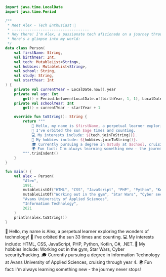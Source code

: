 ```Kotlin
import java.time.LocalDate
import java.time.Period

/**
 * Meet Alex - Tech Enthusiast 🚀
 * -----------------------------------
 * Hey there! I'm Alex, a passionate tech aficionado on a journey through the digital universe.
 * Here's a glimpse into my world:
 */
data class Person(
    val firstName: String,
    val birthYear: Int,
    val tech: MutableList<String>,
    val hobbies: MutableList<String>,
    val school: String,
    val study: String,
    val startYear: Int
) {
    private val currentYear = LocalDate.now().year
    private val age: Int
        get() = Period.between(LocalDate.of(birthYear, 1, 1), LocalDate.now()).years
    private val schoolYear: Int
        get() = currentYear - startYear + 1

    override fun toString(): String {
        return """
            👋 Hello, my name is $firstName, a perpetual learner exploring the wonders of technology!
            🎂 I've orbited the sun $age times and counting.
            💻 My interests include: ${tech.joinToString()}.
            🌟 My hobbies include: ${hobbies.joinToString()}.
            🎓 Currently pursuing a degree in $study at $school, cruising through year $schoolYear.
            🌍 Fun fact: I'm always learning something new - the journey never stops!
        """.trimIndent()
    }
}

fun main() {
    val alex = Person(
        "Alex",
        1991,
        mutableListOf("HTML", "CSS", "JavaScript", "PHP", "Python", "Kotlin", "C#", ".NET"),
        mutableListOf("Working out in the gym", "Star Wars", "Cyber security/hacking"),
        "Avans University of Applied Sciences",
        "Information Technology",
        2021
    )
    println(alex.toString())
}

```

👋 Hello, my name is Alex, a perpetual learner exploring the wonders of technology!
🎂 I've orbited the sun 33 times and counting.
💻 My interests include: HTML, CSS, JavaScript, PHP, Python, Kotlin, C#, .NET.
🌟 My hobbies include: Working out in the gym, Star Wars, Cyber security/hacking.
🎓 Currently pursuing a degree in Information Technology at Avans University of Applied Sciences, cruising through year 4.
🌍 Fun fact: I'm always learning something new - the journey never stops!

